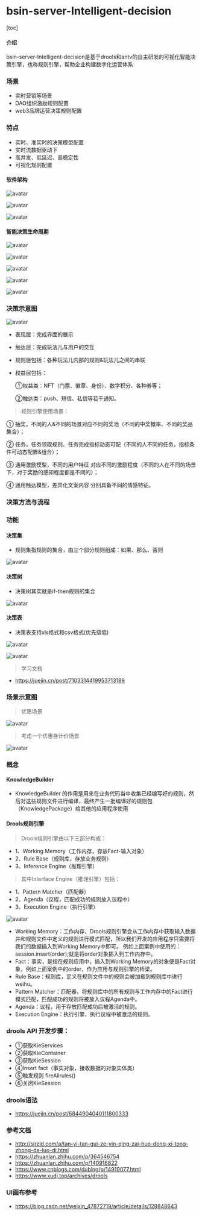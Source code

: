 # bsin-server-Intelligent-decision

[toc]

#### 介绍
bsin-server-Intelligent-decision是基于drools和antv的自主研发的可视化智能决策引擎，也称规则引擎，帮助企业构建数字化运营体系

### 场景
* 实时营销等场景
* DAO组织激励规则配置
* web3品牌运营决策规则配置

### 特点
* 实时、准实时的决策模型配置
* 实时流数据驱动下
* 高并发、低延迟、高稳定性
* 可视化规则配置

#### 软件架构

![avatar](./doc/images/业务架构图.png)

![avatar](./doc/images/业务架构图1.png)

![avatar](./doc/images/规则执行流程.png)

#### 智能决策生命周期

![avatar](./doc/images/决策流程.jpg)

![avatar](./doc/images/串行流程.jpg)

![avatar](./doc/images/并行流程.jpg)

![avatar](./doc/images/混合流程.jpg)

![avatar](./doc/images/桶模型流程.jpg)

### 决策示意图

![avatar](./doc/images/决策示意图.png)

* 表现层：完成界面的展示

* 触达层：完成玩法儿与用户的交互

* 规则层包括：各种玩法儿内部的规则&玩法儿之间的串联

* 权益层包括：

    ①权益类：NFT（门票、徽章、身份）、数字积分、各种券等；

    ②触达类：push、短信、私信等若干通知。

> 规则引擎使用场景：

① 抽奖，不同的人&不同的场景对应不同的奖池（不同的中奖概率、不同的奖品集合）；

② 任务，任务领取规则、任务完成指标动态可配（不同的人不同的任务，指标条件可动态配置&组合）；

③ 通用激励模型，不同的用户特征 对应不同的激励程度（不同的人在不同的场景下，对于奖励的感知程度都是不同的）；

④ 通用触达模型，差异化文案内容 分别具备不同的情感特征。

### 决策方法与流程

### 功能
#### 决策集
* 规则集指规则的集合，由三个部分规则组成：如果、那么、否则

![avatar](./doc/images/决策集.png)

#### 决策树
* 决策树其实就是if-then规则的集合

![avatar](./doc/images/决策树.png)

#### 决策表

* 决策表支持xls格式和csv格式(优先级低)

![avatar](./doc/images/决策表.png)

![avatar](./doc/images/决策表.webp)

>学习文档
* https://juejin.cn/post/7103314419953713189

### 场景示意图
> 优惠场景

![avatar](./doc/images/优惠场景.png)

> 考虑一个优惠券计价场景
> 
![avatar](./doc/images/优惠券计价场景.png)

### 概念

#### KnowledgeBuilder
* KnowledgeBuilder 的作用是用来在业务代码当中收集已经编写好的规则，然后对这些规则文件进行编译，最终产生一批编译好的规则包（KnowledgePackage）给其他的应用程序使用

#### Drools规则引擎
> Drools规则引擎由以下三部分构成：
* 1、Working Memory（工作内存，存放Fact-输入对象）
* 2、Rule Base（规则库，存放业务规则）
* 3、Inference Engine（推理引擎）

> 其中Interface Engine（推理引擎）包括：
* 1、Pattern Matcher（匹配器）
* 2、Agenda（议程，匹配成功的规则放入议程中）
* 3、Execution Engine（执行引擎）

![avatar](./doc/images/drools-engine.png)

* Working Memory：工作内存，Drools规则引擎会从工作内存中获取输入数据并和规则文件中定义的规则进行模式匹配，所以我们开发的应用程序只需要将我们的数据插入到Working Memory中即可。
例如上面案例中使用的：session.insert(order);就是将order对象插入到工作内存中。
* Fact：事实，是指在规则应用中，插入到Working Memory的对象便是Fact对象，例如上面案例中的order，作为应用与规则引擎的桥梁。
* Rule Base：规则库，定义在规则文件中的规则会被加载到规则库中进行weihu。
* Pattern Matcher：匹配器，将规则库中的所有规则与工作内存中的Fact进行模式匹配，匹配成功的规则将被放入议程Agenda中。
* Agenda：议程，用于存放匹配成功后被激活的规则。
* Execution Engine：执行引擎，执行议程中被激活的规则。

### drools API 开发步骤：
* ①获取KieServices
* ②获取KieContainer
* ③获取KieSession
* ④Insert fact（事实对象，接收数据的对象实体类）
* ⑤触发规则 fireAllrules()
* ⑥关闭KieSession

### drools语法
* https://juejin.cn/post/6844904040111800333

### 参考文档
* http://sjrzld.com/a/tan-yi-tan-gui-ze-yin-qing-zai-huo-dong-xi-tong-zhong-de-luo-di.html
* https://zhuanlan.zhihu.com/p/364546754
* https://zhuanlan.zhihu.com/p/140916822
* https://www.cnblogs.com/dubing/p/14919077.html
* https://www.xudj.top/archives/drools

### UI画布参考
* https://blog.csdn.net/weixin_47872719/article/details/128848643